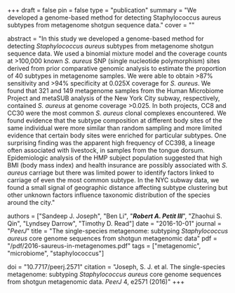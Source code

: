 +++
draft = false
pin = false
type = "publication"
summary = "We developed a genome-based method for detecting Staphylococcus aureus subtypes from metagenome shotgun sequence data."
cover = ""

abstract = "In this study we developed a genome-based method for detecting *Staphylococcus aureus* subtypes from metagenome shotgun sequence data. We used a binomial mixture model and the coverage counts at >100,000 known *S. aureus* SNP (single nucleotide polymorphism) sites derived from prior comparative genomic analysis to estimate the proportion of 40 subtypes in metagenome samples. We were able to obtain >87% sensitivity and >94% specificity at 0.025X coverage for *S. aureus*. We found that 321 and 149 metagenome samples from the Human Microbiome Project and metaSUB analysis of the New York City subway, respectively, contained *S. aureus* at genome coverage >0.025. In both projects, CC8 and CC30 were the most common *S. aureus* clonal complexes encountered. We found evidence that the subtype composition at different body sites of the same individual were more similar than random sampling and more limited evidence that certain body sites were enriched for particular subtypes. One surprising finding was the apparent high frequency of CC398, a lineage often associated with livestock, in samples from the tongue dorsum. Epidemiologic analysis of the HMP subject population suggested that high BMI (body mass index) and health insurance are possibly associated with *S. aureus* carriage but there was limited power to identify factors linked to carriage of even the most common subtype. In the NYC subway data, we found a small signal of geographic distance affecting subtype clustering but other unknown factors influence taxonomic distribution of the species around the city."

authors = ["Sandeep J. Joseph", "Ben Li", "***Robert A. Petit III***", "Zhaohui S. Qin", "Lyndsey Darrow", "Timothy D. Read"]
date = "2016-10-01"
journal = "*PeerJ*"
title = "The single-species metagenome: subtyping *Staphylococcus aureus* core genome sequences from shotgun metagenomic data"
pdf = "/pdf/2016-saureus-in-metagenomes.pdf"
tags = ["metagenomic", "microbiome", "staphylococcus"]

doi = "10.7717/peerj.2571"
citation = "Joseph, S. J. et al. The single-species metagenome: subtyping *Staphylococcus aureus* core genome sequences from shotgun metagenomic data. *PeerJ* 4, e2571 (2016)"
+++
